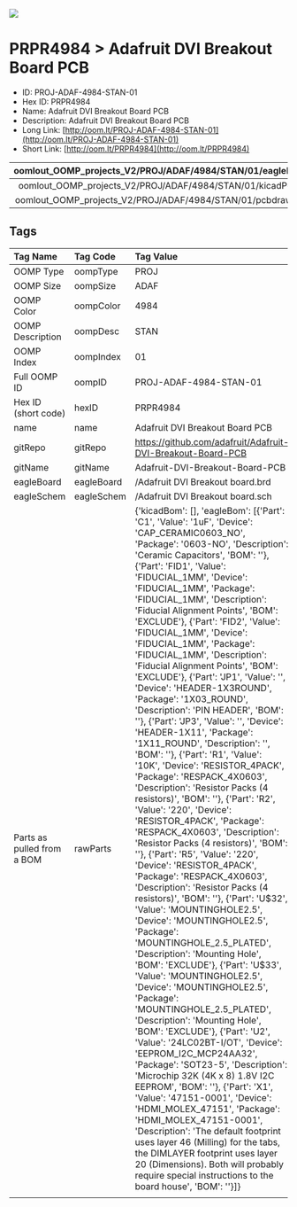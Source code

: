 


  
![][im]
# PRPR4984 > Adafruit DVI Breakout Board PCB

- ID: PROJ-ADAF-4984-STAN-01
- Hex ID: PRPR4984
- Name: Adafruit DVI Breakout Board PCB
- Description: Adafruit DVI Breakout Board PCB
- Long Link: [http://oom.lt/PROJ-ADAF-4984-STAN-01](http://oom.lt/PROJ-ADAF-4984-STAN-01)
- Short Link: [http://oom.lt/PRPR4984](http://oom.lt/PRPR4984)
  

|oomlout_OOMP_projects_V2/PROJ/ADAF/4984/STAN/01/eagleImage.png|oomlout_OOMP_projects_V2/PROJ/ADAF/4984/STAN/01/eagleSchemImage.png|oomlout_OOMP_projects_V2/PROJ/ADAF/4984/STAN/01/kicadPcb3dFront.png|oomlout_OOMP_projects_V2/PROJ/ADAF/4984/STAN/01/kicadPcb3dBack.png|
| :---: | :---: | :---: | :---: |
|oomlout_OOMP_projects_V2/PROJ/ADAF/4984/STAN/01/kicadPcb3d.png|oomlout_OOMP_projects_V2/PROJ/ADAF/4984/STAN/01/bomBack.png|oomlout_OOMP_projects_V2/PROJ/ADAF/4984/STAN/01/bomFront.png|oomlout_OOMP_projects_V2/PROJ/ADAF/4984/STAN/01/pcbdraw.svg|
|oomlout_OOMP_projects_V2/PROJ/ADAF/4984/STAN/01/pcbdrawBack.svg||||

## Tags
  

|Tag Name|Tag Code|Tag Value|
| :--- | :--- | :--- |
|OOMP Type|oompType|PROJ|
|OOMP Size|oompSize|ADAF|
|OOMP Color|oompColor|4984|
|OOMP Description|oompDesc|STAN|
|OOMP Index|oompIndex|01|
|Full OOMP ID|oompID|PROJ-ADAF-4984-STAN-01|
|Hex ID (short code)|hexID|PRPR4984|
|name|name|Adafruit DVI Breakout Board PCB|
|gitRepo|gitRepo|https://github.com/adafruit/Adafruit-DVI-Breakout-Board-PCB|
|gitName|gitName|Adafruit-DVI-Breakout-Board-PCB|
|eagleBoard|eagleBoard|/Adafruit DVI Breakout board.brd|
|eagleSchem|eagleSchem|/Adafruit DVI Breakout board.sch|
|Parts as pulled from a BOM|rawParts|{'kicadBom': [], 'eagleBom': [{'Part': 'C1', 'Value': '1uF', 'Device': 'CAP_CERAMIC0603_NO', 'Package': '0603-NO', 'Description': 'Ceramic Capacitors', 'BOM': ''}, {'Part': 'FID1', 'Value': 'FIDUCIAL_1MM', 'Device': 'FIDUCIAL_1MM', 'Package': 'FIDUCIAL_1MM', 'Description': 'Fiducial Alignment Points', 'BOM': 'EXCLUDE'}, {'Part': 'FID2', 'Value': 'FIDUCIAL_1MM', 'Device': 'FIDUCIAL_1MM', 'Package': 'FIDUCIAL_1MM', 'Description': 'Fiducial Alignment Points', 'BOM': 'EXCLUDE'}, {'Part': 'JP1', 'Value': '', 'Device': 'HEADER-1X3ROUND', 'Package': '1X03_ROUND', 'Description': 'PIN HEADER', 'BOM': ''}, {'Part': 'JP3', 'Value': '', 'Device': 'HEADER-1X11', 'Package': '1X11_ROUND', 'Description': '', 'BOM': ''}, {'Part': 'R1', 'Value': '10K', 'Device': 'RESISTOR_4PACK', 'Package': 'RESPACK_4X0603', 'Description': 'Resistor Packs (4 resistors)', 'BOM': ''}, {'Part': 'R2', 'Value': '220', 'Device': 'RESISTOR_4PACK', 'Package': 'RESPACK_4X0603', 'Description': 'Resistor Packs (4 resistors)', 'BOM': ''}, {'Part': 'R5', 'Value': '220', 'Device': 'RESISTOR_4PACK', 'Package': 'RESPACK_4X0603', 'Description': 'Resistor Packs (4 resistors)', 'BOM': ''}, {'Part': 'U$32', 'Value': 'MOUNTINGHOLE2.5', 'Device': 'MOUNTINGHOLE2.5', 'Package': 'MOUNTINGHOLE_2.5_PLATED', 'Description': 'Mounting Hole', 'BOM': 'EXCLUDE'}, {'Part': 'U$33', 'Value': 'MOUNTINGHOLE2.5', 'Device': 'MOUNTINGHOLE2.5', 'Package': 'MOUNTINGHOLE_2.5_PLATED', 'Description': 'Mounting Hole', 'BOM': 'EXCLUDE'}, {'Part': 'U2', 'Value': '24LC02BT-I/OT', 'Device': 'EEPROM_I2C_MCP24AA32', 'Package': 'SOT23-5', 'Description': 'Microchip 32K (4K x 8) 1.8V I2C EEPROM', 'BOM': ''}, {'Part': 'X1', 'Value': '47151-0001', 'Device': 'HDMI_MOLEX_47151', 'Package': 'HDMI_MOLEX_47151-0001', 'Description': 'The default footprint uses layer 46 (Milling) for the tabs, the DIMLAYER footprint uses layer 20 (Dimensions).  Both will probably require special instructions to the board house', 'BOM': ''}]}|
||||



[im]: PROJ/ADAF/4984/STAN/01/kicadPcb3d_450.png
